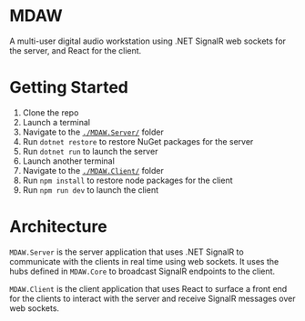 # MDAW
A multi-user digital audio workstation using .NET SignalR web sockets for the server, and React for the client.

# Getting Started
1. Clone the repo
1. Launch a terminal
1. Navigate to the [`./MDAW.Server/`](./MDAW.Server/) folder
1. Run `dotnet restore` to restore NuGet packages for the server
1. Run `dotnet run` to launch the server
1. Launch another terminal
1. Navigate to the [`./MDAW.Client/`](./MDAW.Client/) folder
1. Run `npm install` to restore node packages for the client
1. Run `npm run dev` to launch the client

# Architecture
`MDAW.Server` is the server application that uses .NET SignalR to communicate with the clients in real time using web sockets. It uses the hubs defined in `MDAW.Core` to broadcast SignalR endpoints to the client.

`MDAW.Client` is the client application that uses React to surface a front end for the clients to interact with the server and receive SignalR messages over web sockets.